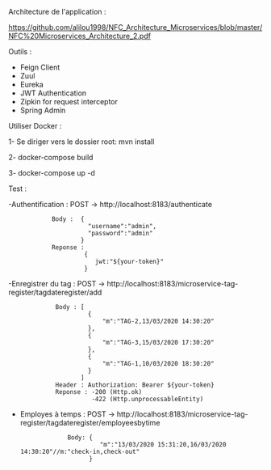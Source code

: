 Architecture de l'application : 

https://github.com/alilou1998/NFC_Architecture_Microservices/blob/master/NFC%20Microservices_Architecture_2.pdf

Outils :
- Feign Client
- Zuul 
- Eureka
- JWT Authentication
- Zipkin for request interceptor
- Spring Admin

Utiliser Docker : 
  
  1- Se diriger vers le dossier root: mvn install
  
  2- docker-compose build
  
  3- docker-compose up -d

Test : 

-Authentification : POST -> http://localhost:8183/authenticate

                Body :  {
                          "username":"admin",
                          "password":"admin"
                        }
                Reponse :
                         {
                            jwt:"${your-token}"
                         }
                         
 -Enregistrer du tag : POST -> http://localhost:8183/microservice-tag-register/tagdateregister/add
 
                 Body : [
                          {
                              "m":"TAG-2,13/03/2020 14:30:20"
                          },
                          {
                              "m":"TAG-3,15/03/2020 17:30:20"
                          },
                          {
                              "m":"TAG-1,10/03/2020 18:30:20"
                          }
                        ]
                 Header : Authorization: Bearer ${your-token} 
                 Reponse : -200 (Http.ok)
                           -422 (Http.unprocessableEntity)
                           
 - Employes à temps : POST -> http://localhost:8183/microservice-tag-register/tagdateregister/employeesbytime 
 
                    Body: {
                             "m":"13/03/2020 15:31:20,16/03/2020 14:30:20"//m:"check-in,check-out"
                          }
                    
                        
  
                        
                        
                        
